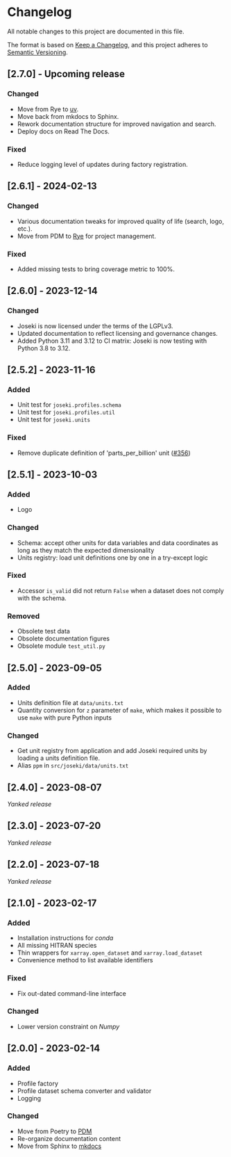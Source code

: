 # Changelog

All notable changes to this project are documented in this file.

The format is based on [Keep a Changelog](https://keepachangelog.com/en/1.0.0/),
and this project adheres
to [Semantic Versioning](https://semver.org/spec/v2.0.0.html).

## [2.7.0] - Upcoming release

### Changed

* Move from Rye to [uv](https://astral.sh/uv).
* Move back from mkdocs to Sphinx.
* Rework documentation structure for improved navigation and search.
* Deploy docs on Read The Docs.

### Fixed

* Reduce logging level of updates during factory registration.

## [2.6.1] - 2024-02-13

### Changed

* Various documentation tweaks for improved quality of life (search, logo,
  etc.).
* Move from PDM to [Rye](https://rye-up.com/) for project management.

### Fixed

* Added missing tests to bring coverage metric to 100%.

## [2.6.0] - 2023-12-14

### Changed

* Joseki is now licensed under the terms of the LGPLv3.
* Updated documentation to reflect licensing and governance changes.
* Added Python 3.11 and 3.12 to CI matrix: Joseki is now testing with Python 3.8
  to 3.12.

## [2.5.2] - 2023-11-16

### Added

* Unit test for `joseki.profiles.schema`
* Unit test for `joseki.profiles.util`
* Unit test for `joseki.units`

### Fixed

* Remove duplicate definition of 'parts_per_billion' unit
  ([#356](https://github.com/rayference/joseki/pull/356))

## [2.5.1] - 2023-10-03

### Added

* Logo

### Changed

* Schema: accept other units for data variables and data coordinates as long as
  they match the expected dimensionality
* Units registry: load unit definitions one by one in a try-except logic

### Fixed

* Accessor `is_valid` did not return `False` when a dataset does not comply
  with the schema.

### Removed

* Obsolete test data
* Obsolete documentation figures
* Obsolete module `test_util.py`

## [2.5.0] - 2023-09-05

### Added

* Units definition file at `data/units.txt`
* Quantity conversion for `z` parameter of `make`, which makes it possible to
  use `make` with pure Python inputs

### Changed

* Get unit registry from application and add Joseki required units by loading
  a units definition file.
* Alias `ppm` in `src/joseki/data/units.txt`

## [2.4.0] - 2023-08-07

*Yanked release*

## [2.3.0] - 2023-07-20

*Yanked release*

## [2.2.0] - 2023-07-18

*Yanked release*

## [2.1.0] - 2023-02-17

### Added

* Installation instructions for *conda*
* All missing HITRAN species
* Thin wrappers for `xarray.open_dataset` and `xarray.load_dataset`
* Convenience method to list available identifiers

### Fixed

* Fix out-dated command-line interface

### Changed

* Lower version constraint on *Numpy*

## [2.0.0] - 2023-02-14

### Added

* Profile factory
* Profile dataset schema converter and validator
* Logging

### Changed

* Move from Poetry to [PDM](https://pdm.fming.dev/)
* Re-organize documentation content
* Move from Sphinx to [mkdocs](https://www.mkdocs.org/)
